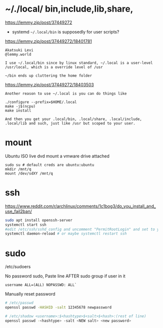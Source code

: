 
# ~/./local/ bin,include,lib,share, 
https://lemmy.zip/post/37449272
- systemd `~/.local/bin`  is supposedly for user scripts?

https://lemmy.zip/post/37449272/18401781
```
Akatsuki Levi
@lemmy.world

I use ~/.local/bin since by linux standard, ~/.local is a user-level /usr/local, which is a override level of /usr

~/bin ends up cluttering the home folder
```
https://lemmy.zip/post/37449272/18403503
```
Another reason to use ~/.local is you can do things like

./configure --prefix=$HOME/.local
make -j$(ncpu)
make install

And then you get your .local/bin, .local/share, .local/include, .local/lib and such, just like /usr but scoped to your user.
```
# mount

Ubuntu ISO live dvd mount a vmware drive attached
```
sudo su # default creds are ubuntu:ubuntu
mkdir /mnt/q
mount /dev/sdXY /mnt/q
```
# ssh
https://www.reddit.com/r/archlinux/comments/1c1bog3/do_you_install_and_use_fail2ban/
```sh
sudo apt install openssh-server
systemctl start ssh
#edit /etc/ssh/sshd_config and uncomment "PermitRootLogin" and set to yes
systemctl daemon-reload # or maybe systemctl restart ssh
```
# sudo
/etc/sudoers

No password sudo, Paste line AFTER sudo group if user in it
```
username ALL=(ALL) NOPASSWD: ALL`
```

Manually reset password
```sh
# /etc/passwd
openssl passwd -HASHID -salt 12345678 newpassword

# /etc/shadow <username>:$<hashtype>$<salt>$<hash>:(rest of line)
openssl passwd -<hashtype> -salt <NEW salt> <new password>
```

